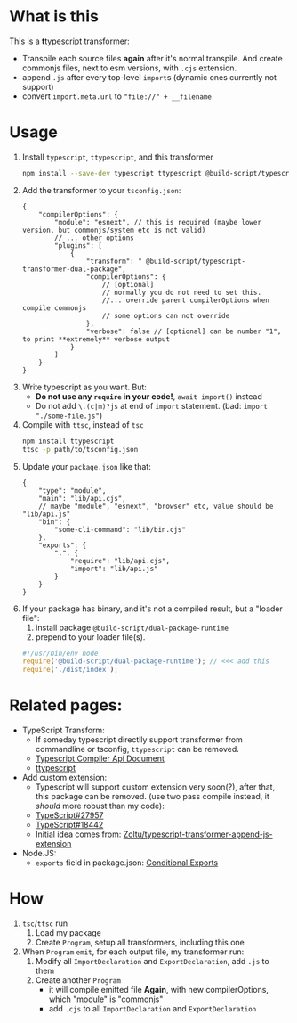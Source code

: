 # What is this

This is a [**t**typescript](https://github.com/cevek/ttypescript/) transformer:

-   Transpile each source files **again** after it's normal transpile. And create commonjs files, next to esm versions, with `.cjs` extension.
-   append `.js` after every top-level `import`s (dynamic ones currently not support)
-   convert `import.meta.url` to `"file://" + __filename`

# Usage

1. Install `typescript`, `ttypescript`, and this transformer
    ```bash
    npm install --save-dev typescript ttypescript @build-script/typescript-transformer-dual-package
    ```
1. Add the transformer to your `tsconfig.json`:
    ```jsonc
    {
    	"compilerOptions": {
    		"module": "esnext", // this is required (maybe lower version, but commonjs/system etc is not valid)
    		// ... other options
    		"plugins": [
    			{
    				"transform": " @build-script/typescript-transformer-dual-package",
    				"compilerOptions": {
    					// [optional]
    					// normally you do not need to set this.
    					//... override parent compilerOptions when compile commonjs
    					// some options can not override
    				},
    				"verbose": false // [optional] can be number "1", to print **extremely** verbose output
    			}
    		]
    	}
    }
    ```
1. Write typescript as you want. But:
    - **Do not use any `require` in your code!**, `await import()` instead
    - Do not add `\.(c|m)?js` at end of `import` statement. (bad: `import "./some-file.js"`)
1. Compile with `ttsc`, instead of `tsc`
    ```bash
    npm install ttypescript
    ttsc -p path/to/tsconfig.json
    ```
1. Update your `package.json` like that:
    ```jsonc
    {
    	"type": "module",
    	"main": "lib/api.cjs",
    	// maybe "module", "esnext", "browser" etc, value should be "lib/api.js"
    	"bin": {
    		"some-cli-command": "lib/bin.cjs"
    	},
    	"exports": {
    		".": {
    			"require": "lib/api.cjs",
    			"import": "lib/api.js"
    		}
    	}
    }
    ```
1. If your package has binary, and it's not a compiled result, but a "loader file":
    1. install package `@build-script/dual-package-runtime`
    1. prepend to your loader file(s).
    ```js
    #!/usr/bin/env node
    require('@build-script/dual-package-runtime'); // <<< add this
    require('./dist/index');
    ```

# Related pages:

-   TypeScript Transform:
    -   If someday typescript directlly support transformer from commandline or tsconfig, `ttypescript` can be removed.
    -   [Typescript Compiler Api Document](https://github.com/microsoft/TypeScript/wiki/Using-the-Compiler-API)
    -   [ttypescript](https://github.com/cevek/ttypescript)
-   Add custom extension:
    -   Typescript will support custom extension very soon(?), after that, this package can be removed. (use two pass compile instead, it _should_ more robust than my code):
    -   [TypeScript#27957](https://github.com/microsoft/TypeScript/issues/27957)
    -   [TypeScript#18442](https://github.com/microsoft/TypeScript/issues/18442)
    -   Initial idea comes from: [Zoltu/typescript-transformer-append-js-extension](Zoltu/typescript-transformer-append-js-extension)
-   Node.JS:
    -   `exports` field in package.json: [Conditional Exports](https://nodejs.org/api/esm.html#esm_conditional_exports)

# How

1. `tsc`/`ttsc` run
    1. Load my package
    1. Create `Program`, setup all transformers, including this one
1. When `Program` `emit`, for each output file, my transformer run:
    1. Modify all `ImportDeclaration` and `ExportDeclaration`, add `.js` to them
    1. Create another `Program`
        - it will compile emitted file **Again**, with new compilerOptions, which "module" is "commonjs"
        - add `.cjs` to all `ImportDeclaration` and `ExportDeclaration`

